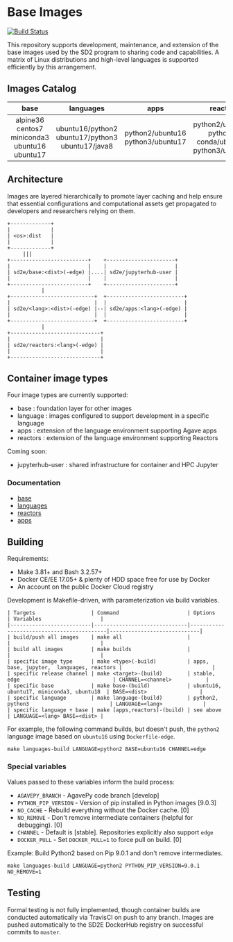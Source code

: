 # Base Images

[![Build Status](https://travis-ci.org/SD2E/base-images.svg?branch=master)](https://travis-ci.org/SD2E/base-images)

This repository supports development, maintenance, and extension of the base
images used by the SD2 program to sharing code and capabilities. A matrix of
Linux distributions and high-level languages is supported efficiently by
this arrangement.

## Images Catalog

|                base                |                     languages                    |                apps               |                         reactors                         |
|:----------------------------------:|:------------------------------------------------:|:---------------------------------:|:--------------------------------------------------------:|
| alpine36 centos7 miniconda3 ubuntu16 ubuntu17 | ubuntu16/python2 ubuntu17/python3 ubuntu17/java8 | python2/ubuntu16 python3/ubuntu17 | python2/ubuntu16 python2-conda/ubuntu16 python3/ubuntu17 |

## Architecture

Images are layered hierarchically to promote layer caching and help ensure
that essential configurations and computational assets get propagated
to developers and researchers relying on them.

```
+-------------+
|             |
| <os>:dist   |
|             |
+-------------+
     |||
+-------------------------+    +----------------------+
|                         |    |                      |
| sd2e/base:<dist>(-edge) |....| sd2e/jupyterhub-user |
|                         |    |                      |
+-------------------------+    +----------------------+
           |
+---------------------------+  +-------------------------+
|                           |  |                         |
| sd2e/<lang>:<dist>(-edge) |--| sd2e/apps:<lang>(-edge) |
|                           |  |                         |
+---------------------------+  +-------------------------+
           |
+-----------------------------+
|                             |
| sd2e/reactors:<lang>(-edge) |
|                             |
+-----------------------------+
```

## Container image types

Four image types are currently supported:

* base : foundation layer for other images
* language : images configured to support development in a specific language
* apps : extension of the language environment supporting Agave apps
* reactors : extension of the language environment supporting Reactors

Coming soon:
* jupyterhub-user : shared infrastructure for container and HPC Jupyter

### Documentation

* [base](base/README.md)
* [languages](languages/README.md)
* [reactors](reactors/README.md)
* [apps](apps/README.md)

## Building

Requirements:
* Make 3.81+ and Bash 3.2.57+
* Docker CE/EE 17.05+ & plenty of HDD space free for use by Docker
* An account on the public Docker Cloud registry

Development is Makefile-driven, with parameterization via build variables.

```
| Targets                  | Command                      | Options                                   | Variables                   |
|--------------------------|------------------------------|-------------------------------------------|-----------------------------|
| build/push all images    | make all                     |                                           |                             |
| build all images         | make builds                  |                                           |                             |
| specific image type      | make <type>(-build)          | apps, base, jupyter,  languages, reactors |                             |
| specific release channel | make <target>-(build)        | stable, edge                              | CHANNEL=<channel>           |
| specific base            | make base-(build)            | ubuntu16, ubuntu17, miniconda3, ubuntu18  | BASE=<dist>                 |
| specific language        | make language-(build)        | python2, python3                          | LANGUAGE=<lang>             |
| specific language + base | make [apps,reactors]-(build) | see above                                 | LANGUAGE=<lang> BASE=<dist> |
```

For example, the following command builds, but doesn't push, the `python2`
language image based on `ubuntu16` using `Dockerfile-edge`.

```shell
make languages-build LANGUAGE=python2 BASE=ubuntu16 CHANNEL=edge
```

### Special variables

Values passed to these variables inform the build process:

* `AGAVEPY_BRANCH` - AgavePy code branch [develop]
* `PYTHON_PIP_VERSION` - Version of pip installed in Python images [9.0.3]
* `NO_CACHE` - Rebuild everything without the Docker cache. [0]
* `NO_REMOVE` - Don't remove intermediate containers (helpful for debugging). [0]
* `CHANNEL` - Default is [stable]. Repositories explicitly also support `edge`
* `DOCKER_PULL` - Set `DOCKER_PULL=1` to force pull on build. [0]

Example: Build Python2 based on Pip 9.0.1 and don't remove intermediates.

```shell
make languages-build LANGUAGE=python2 PYTHON_PIP_VERSION=9.0.1 NO_REMOVE=1
```

## Testing

Formal testing is not fully implemented, though container builds are conducted
automatically via TravisCI on push to any branch. Images are pushed automatically
to the SD2E DockerHub registry on successful commits to `master`.

